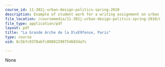 ```yaml
---
course_id: 11-302j-urban-design-politics-spring-2010
description: Example of student work for a writing assignment on urban design politics.
file_location: /coursemedia/11-302j-urban-design-politics-spring-2010/8c5b7c0378abfc80882298754683da7c_MIT11_302JS10_simpson1.pdf
file_type: application/pdf
layout: pdf
title: "La Grande Arche de la D\xE9fense, Paris"
type: course
uid: 8c5b7c0378abfc80882298754683da7c

---
```

None